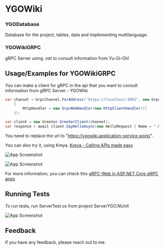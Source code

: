 
# YGOWiki

### YGODatabase ###
Database for the project, tables, data and implementing multilanguage.

### YGOWikiGRPC ###
gRPC Server using .net to consult information from Yu-Gi-Oh!

## Usage/Examples for YGOWikiGRPC


You can make a client for gRPC in the api that you want to consult information from 
gRPC Server - YGOWiki
```c#
var channel = GrpcChannel.ForAddress("https://localhost:5001", new GrpcChannelOptions
    {
        HttpHandler = new GrpcWebHandler(new HttpClientHandler())
    });

var client = new Greeter.GreeterClient(channel);
var response = await client.SayHelloAsync(new HelloRequest { Name = ".NET" });
```

You need to replace the url to "https://ygowiki.application-service.work/".

You can also try it, using Kreya. [Kreya - Calling APIs made easy](https://kreya.app/)

![App Screenshot](https://res.cloudinary.com/imgresd/image/upload/v1695790335/Github/gRPCServer_egef6p.png)

![App Screenshot](https://res.cloudinary.com/imgresd/image/upload/v1691386768/Github/Kreya02_jrzlpm.png)







For more information, you can check this [gRPC-Web in ASP.NET Core gRPC apps](https://learn.microsoft.com/en-us/aspnet/core/grpc/grpcweb?view=aspnetcore-7.0)


## Running Tests

To run tests, run ServerTest.cs from project ServerYGO.NUnit

![App Screenshot](https://res.cloudinary.com/imgresd/image/upload/v1691386166/Github/UnitTests_zyxrnk.png)

## Feedback

If you have any feedback, please reach out to me.
